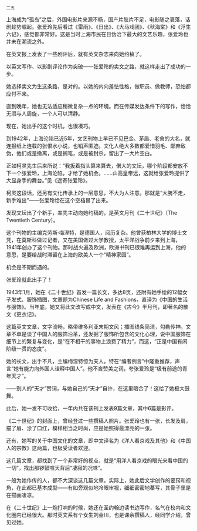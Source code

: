     二五 

   上海成为“孤岛”之后，外国电影片来源不畅，国产片胶片不足，电影随之衰落，话剧趁势崛起。张爱玲先后看过《雷雨》、《日出》、《大马戏团》、《秋海棠》和《浮生六记》，感觉都非常好。这是当时上海市民在日伪治下最大的文艺乐趣，张爱玲也并未在潮流之外。

   在英文报上发表了一些剧评后，就有英文杂志来向她约稿了。

   以英文写作、以影剧评论作为突破——张爱玲的卖文之路，就这样走出了成功的一步。

   她选择卖文为生这条路，是对的。以她的内向羞怯性格，做职员、做教师，恐怕都应付不来。

   直到晚年，她也无法适应稍微复杂一点的环境。而在传媒发达条件下的写作，恰恰无须与人周旋，一个人可以清静。

   现在，她出手的这个时机，也很凑巧。

   到1942年，上海沦陷已近5年，文艺刊物上早已不见巴金、茅盾、老舍的大名，就连报纸上连载的张恨水小说，也销声匿迹。文化人绝大多数都爱惜羽毛、鄙弃敌伪，他们或是撤离，或是搁笔，或是被封杀，留出了一大片空白。

   正如柯灵先生后来所说：“我扳着指头算来算去，偌大的文坛，哪个阶段都安放不下一个张爱玲，上海沦陷，才给了她机会。……山高皇帝远，这就给张爱玲提供了大显身手的舞台。”见《遥寄张爱玲》。

   柯灵这段话，还另有文化传承上的一层意思，不大为人注意。那就是“大腕不走，新手难出”——张爱玲恰在这个空档冒了出来。

   发现文坛出了个新手，率先主动向她约稿的，是英文月刊《二十世纪》（The Twentieth Century）。

   这个刊物的主编克劳斯·梅涅特，是德国人，阅历复杂。他曾获柏林大学的博士文凭，在莫斯科做过记者，又在美国做过大学教授，太平洋战争前夕来到上海，1941年创办了这个刊物。那时战火遍及欧洲，欧洲书刊已很难再运到上海，他的意思，是要给战时滞留在上海的欧美人一个“精神家园”。

   机会是不期而遇的。

   张爱玲就此出手了！

   1943年1月，她在《二十世纪》首发一篇长文，多达8页，还附有她手绘的12幅女子发式、服饰插图，文章题为Chinese Life and Fashions，直译为《中国的生活与服饰》。当年底，她又将此文改写成中文，发表在《古今》半月刊，即著名的散文《更衣记》。

   这篇英文文章，文字流畅，略带维多利亚末期文风；插图线条简洁，勾勒传神。文章不单是谈了中国人的服饰沿革，还发掘了服饰所包含的文化心理，说中国服饰在细节上的繁复与变化，是“在不相干的事物上浪费了精力”，而这，“正是中国有闲阶级一贯的态度”。

   她的长文，出手不凡，主编梅涅特惊为天人，特在“编者例言”中隆重推荐，声言“她有能力向外国人诠释中国人”。他不吝赞美之词，夸张爱玲是“极有前途的青年天才”。

   ——别人的“天才”赞词，与她自己的“天才”自许，在这里暗合了！这给了她极大鼓舞。

   此后，她一发不可收拾，一年内共在该刊上发表9篇文章，其中6篇是影评。

   《二十世纪》的封面上，曾经登过一些撰稿人照片。张爱玲也有一张，长发及肩，描了眉、涂了口红，模样相当之时尚，应是她照得最漂亮的一张。

   还有，她写的关于中国文化的文章，即中文译名为《洋人看京戏及其他》和《中国人的宗教》这两篇，也极受读者欢迎。

   这几篇文章，都找到了一个非常好的视点，就是“用洋人看京戏的眼光来看中国的一切”，找出那锣鼓喧天背后“凄寂的况味”。

   一般为她作传的人，都不大深谈这几篇文章。实际上，她此后文学创作的要窍和视角，在此都已基本成型——有如旁观似地冷眼审视，细细密密地摹写，其骨子里是在描画凄凉。

   在《二十世纪》上一炮打响的时候，她还在圣约翰边读书边写作，名气在校内和文化圈内已经很大。那时英文系有个女生刘金川，也是课余撰稿人，经同学介绍，曾见过她。

